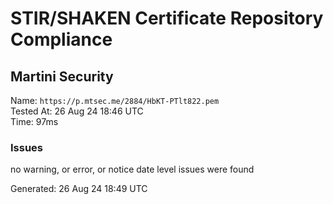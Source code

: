 # STIR/SHAKEN Certificate Repository Compliance

## Martini Security

Name: `https://p.mtsec.me/2884/HbKT-PTlt822.pem`\
Tested At: 26 Aug 24 18:46 UTC\
Time: 97ms

### Issues

no warning, or error, or notice date level issues were found

Generated: 26 Aug 24 18:49 UTC